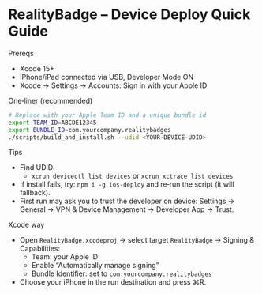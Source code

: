 RealityBadge – Device Deploy Quick Guide
======================================

Prereqs
- Xcode 15+
- iPhone/iPad connected via USB, Developer Mode ON
- Xcode → Settings → Accounts: Sign in with your Apple ID

One‑liner (recommended)
```bash
# Replace with your Apple Team ID and a unique bundle id
export TEAM_ID=ABCDE12345
export BUNDLE_ID=com.yourcompany.realitybadges
./scripts/build_and_install.sh --udid <YOUR-DEVICE-UDID>
```

Tips
- Find UDID:
  - `xcrun devicectl list devices` or `xcrun xctrace list devices`
- If install fails, try: `npm i -g ios-deploy` and re‑run the script (it will fallback).
- First run may ask you to trust the developer on device: Settings → General → VPN & Device Management → Developer App → Trust.

Xcode way
- Open `RealityBadge.xcodeproj` → select target `RealityBadge` → Signing & Capabilities:
  - Team: your Apple ID
  - Enable “Automatically manage signing”
  - Bundle Identifier: set to `com.yourcompany.realitybadges`
- Choose your iPhone in the run destination and press ⌘R.

